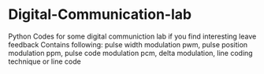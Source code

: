 # Digital-Communication-lab
Python Codes for some digital communiction lab if you find interesting leave feedback
Contains following:
pulse width modulation pwm,
pulse position modulation ppm,
pulse code modulation pcm,
delta modulation,
line coding technique or line code
